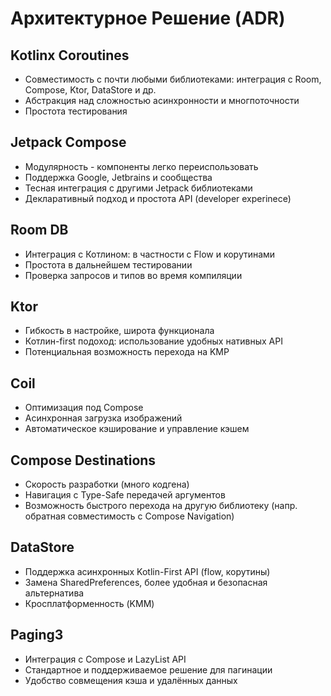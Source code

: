 # Архитектурное Решение (ADR)

## Kotlinx Coroutines
- Совместимость с почти любыми библиотеками: интеграция с Room, Compose, Ktor, DataStore и др.
- Абстракция над сложностью асинхронности и многпоточности
- Простота тестирования

## Jetpack Compose
- Модулярность - компоненты легко переиспользовать 
- Поддержка Google, Jetbrains и сообщества
- Тесная интеграция с другими Jetpack библиотеками
- Декларативный подход и простота API (developer experinece)

## Room DB
- Интеграция с Котлином: в частности с Flow и корутинами
- Простота в дальнейшем тестировании
- Проверка запросов и типов во время компиляции

## Ktor
- Гибкость в настройке, широта функционала
- Котлин-first подоход: использование удобных нативных API 
- Потенциальная возможность перехода на KMP

## Coil
- Оптимизация под Compose
- Асинхронная загрузка изображений
- Автоматическое кэширование и управление кэшем

## Compose Destinations
- Скорость разработки (много кодгена)
- Навигация с Type-Safe передачей аргументов
- Возможность быстрого перехода на другую библиотеку (напр. обратная совместимость с Compose Navigation)

## DataStore
- Поддержка асинхронных Kotlin-First API (flow, корутины)
- Замена SharedPreferences, более удобная и безопасная альтернатива
- Кросплатформенность (KMM)

## Paging3
- Интеграция с Compose и LazyList API
- Стандартное и поддерживаемое решение для пагинации
- Удобство совмещения кэша и удалённых данных
